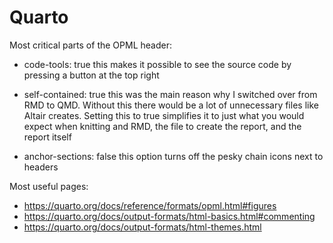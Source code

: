 # Quarto

Most critical parts of the OPML header: 

- code-tools: true
    this makes it possible to see the source code by pressing a button at the top right
  
- self-contained: true
    this was the main reason why I switched over from RMD to QMD. Without this there would be a lot of unnecessary files like Altair creates. Setting this to true simplifies it to just what you would expect when knitting and RMD, the file to create the report, and the report itself

- anchor-sections: false
    this option turns off the pesky chain icons next to headers
    
    
 Most useful pages: 
 - https://quarto.org/docs/reference/formats/opml.html#figures
 - https://quarto.org/docs/output-formats/html-basics.html#commenting
 - https://quarto.org/docs/output-formats/html-themes.html
